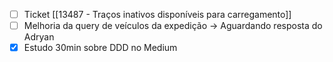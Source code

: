
- [ ] Ticket [[13487 - Traços inativos disponíveis para carregamento]]
- [ ] Melhoria da query de veículos da expedição -> Aguardando resposta do Adryan
- [x] Estudo 30min sobre DDD no Medium